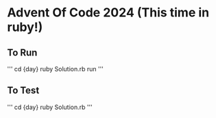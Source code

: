 # Advent Of Code 2024 (This time in ruby!)

## To Run
'''
cd {day}
ruby Solution.rb run
'''

## To Test
'''
cd {day}
ruby Solution.rb
'''
